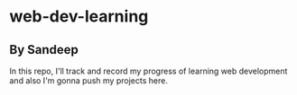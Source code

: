 # web-dev-learning
## By Sandeep

In this repo, I'll track and record my progress of learning web development and also I'm gonna push my projects here.
